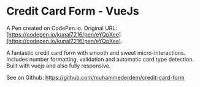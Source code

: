 # Credit Card Form - VueJs

A Pen created on CodePen.io. Original URL: [https://codepen.io/kunal7216/pen/eYQpXee](https://codepen.io/kunal7216/pen/eYQpXee).

A fantastic credit card form with smooth and sweet micro-interactions. Includes number formatting, validation and automatic card type detection. Built with vuejs and also fully responsive.

See on Github: https://github.com/muhammederdem/credit-card-form
